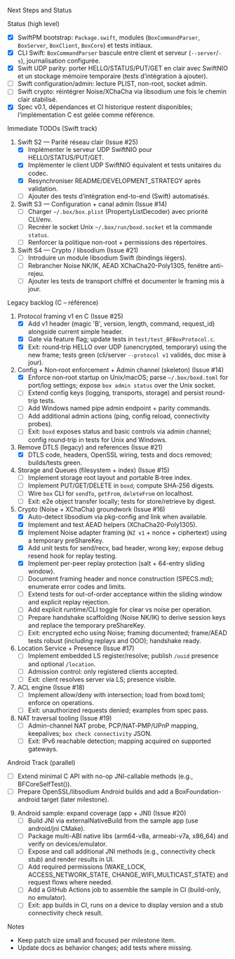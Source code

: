 Next Steps and Status

Status (high level)
- [x] SwiftPM bootstrap: `Package.swift`, modules (`BoxCommandParser`, `BoxServer`, `BoxClient`, `BoxCore`) et tests initiaux.
- [x] CLI Swift: `BoxCommandParser` bascule entre client et serveur (`--server`/`-s`), journalisation configurée.
- [x] Swift UDP parity: porter HELLO/STATUS/PUT/GET en clair avec SwiftNIO et un stockage mémoire temporaire (tests d’intégration à ajouter).
- [ ] Swift configuration/admin: lecture PLIST, non-root, socket admin.
- [ ] Swift crypto: réintégrer Noise/XChaCha via libsodium une fois le chemin clair stabilisé.
- [x] Spec v0.1, dépendances et CI historique restent disponibles; l’implémentation C est gelée comme référence.

Immediate TODOs (Swift track)
1) Swift S2 — Parité réseau clair (Issue #25)
   - [x] Implémenter le serveur UDP SwiftNIO pour HELLO/STATUS/PUT/GET.
   - [x] Implémenter le client UDP SwiftNIO équivalent et tests unitaires du codec.
   - [x] Resynchroniser README/DEVELOPMENT_STRATEGY après validation.
   - [ ] Ajouter des tests d’intégration end-to-end (Swift) automatisés.

2) Swift S3 — Configuration + canal admin (Issue #14)
   - [ ] Charger `~/.box/box.plist` (PropertyListDecoder) avec priorité CLI/env.
   - [ ] Recréer le socket Unix `~/.box/run/boxd.socket` et la commande `status`.
   - [ ] Renforcer la politique non-root + permissions des répertoires.

3) Swift S4 — Crypto / libsodium (Issue #21)
   - [ ] Introduire un module libsodium Swift (bindings légers).
   - [ ] Rebrancher Noise NK/IK, AEAD XChaCha20-Poly1305, fenêtre anti-rejeu.
   - [ ] Ajouter les tests de transport chiffré et documenter le framing mis à jour.

Legacy backlog (C – référence)
1) Protocol framing v1 en C (Issue #25)
   - [x] Add v1 header (magic 'B', version, length, command, request_id) alongside current simple header.
   - [x] Gate via feature flag; update tests in `test/test_BFBoxProtocol.c`.
   - [x] Exit: round‑trip HELLO over UDP (unencrypted, temporary) using the new frame; tests green (cli/server `--protocol v1` validés, doc mise à jour).

2) Config + Non‑root enforcement + Admin channel (skeleton) (Issue #14)
   - [x] Enforce non‑root startup on Unix/macOS; parse `~/.box/boxd.toml` for port/log settings; expose `box admin status` over the Unix socket.
   - [ ] Extend config keys (logging, transports, storage) and persist round-trip tests.
   - [ ] Add Windows named pipe admin endpoint + parity commands.
   - [ ] Add additional admin actions (ping, config reload, connectivity probes).
   - [ ] Exit: `boxd` exposes status and basic controls via admin channel; config round‑trip in tests for Unix and Windows.

3) Remove DTLS (legacy) and references (Issue #21)
   - [x] DTLS code, headers, OpenSSL wiring, tests and docs removed; builds/tests green.

4) Storage and Queues (filesystem + index) (Issue #15)
   - [ ] Implement storage root layout and portable B‑tree index.
   - [ ] Implement PUT/GET/DELETE in `boxd`; compute SHA‑256 digests.
   - [ ] Wire `box` CLI for `sendTo`, `getFrom`, `deleteFrom` on localhost.
   - [ ] Exit: e2e object transfer locally; tests for store/retrieve by digest.

5) Crypto (Noise + XChaCha) groundwork (Issue #16)
   - [x] Auto-detect libsodium via pkg-config and link when available.
   - [x] Implement and test AEAD helpers (XChaCha20-Poly1305).
   - [x] Implement Noise adapter framing (`NZ v1` + nonce + ciphertext) using a temporary preShareKey.
   - [x] Add unit tests for send/recv, bad header, wrong key; expose debug resend hook for replay testing.
   - [x] Implement per-peer replay protection (salt + 64-entry sliding window).
   - [ ] Document framing header and nonce construction (SPECS.md); enumerate error codes and limits.
   - [ ] Extend tests for out-of-order acceptance within the sliding window and explicit replay rejection.
   - [ ] Add explicit runtime/CLI toggle for clear vs noise per operation.
   - [ ] Prepare handshake scaffolding (Noise NK/IK) to derive session keys and replace the temporary preShareKey.
   - [ ] Exit: encrypted echo using Noise; framing documented; frame/AEAD tests robust (including replays and OOO); handshake ready.

6) Location Service + Presence (Issue #17)
   - [ ] Implement embedded LS register/resolve; publish `/uuid` presence and optional `/location`.
   - [ ] Admission control: only registered clients accepted.
   - [ ] Exit: client resolves server via LS; presence visible.

7) ACL engine (Issue #18)
   - [ ] Implement allow/deny with intersection; load from boxd.toml; enforce on operations.
   - [ ] Exit: unauthorized requests denied; examples from spec pass.

8) NAT traversal tooling (Issue #19)
   - [ ] Admin-channel NAT probe, PCP/NAT‑PMP/UPnP mapping, keepalives; `box check connectivity` JSON.
   - [ ] Exit: IPv6 reachable detection; mapping acquired on supported gateways.

Android Track (parallel)
- [ ] Extend minimal C API with no-op JNI-callable methods (e.g., BFCoreSelfTest()).
- [ ] Prepare OpenSSL/libsodium Android builds and add a BoxFoundation-android target (later milestone).

9) Android sample: expand coverage (app + JNI) (Issue #20)
   - [ ] Build JNI via externalNativeBuild from the sample app (use android/jni CMake).
   - [ ] Package multi-ABI native libs (arm64-v8a, armeabi-v7a, x86_64) and verify on devices/emulator.
   - [ ] Expose and call additional JNI methods (e.g., connectivity check stub) and render results in UI.
   - [ ] Add required permissions (WAKE_LOCK, ACCESS_NETWORK_STATE, CHANGE_WIFI_MULTICAST_STATE) and request flows where needed.
   - [ ] Add a GitHub Actions job to assemble the sample in CI (build-only, no emulator).
   - [ ] Exit: app builds in CI, runs on a device to display version and a stub connectivity check result.

Notes
- Keep patch size small and focused per milestone item.
- Update docs as behavior changes; add tests where missing.

